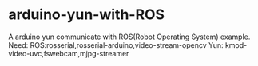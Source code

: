 # arduino-yun-with-ROS
A arduino yun communicate with ROS(Robot Operating System) example.
Need: 
  ROS:rosserial,rosserial-arduino,video-stream-opencv
  Yun: kmod-video-uvc,fswebcam,mjpg-streamer
